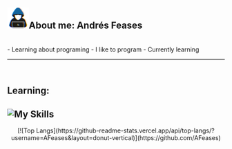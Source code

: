 
## <picture><img src = "https://github.com/0xAbdulKhalid/0xAbdulKhalid/raw/main/assets/mdImages/about_me.gif" width = 50px></picture>**About me: Andrés Feases**
<br>                                      
- Learning about programing
- I like to program
- Currently learning                                    
<br>

---

<br>
                                      
## **Learning:**
![My Skills](https://skillicons.dev/icons?i=python,java,mysql,html,css,bootstrap,&perline=3)
---
<div align="center">     
[![Top Langs](https://github-readme-stats.vercel.app/api/top-langs/?username=AFeases&layout=donut-vertical)](https://github.com/AFeases)
</div>
